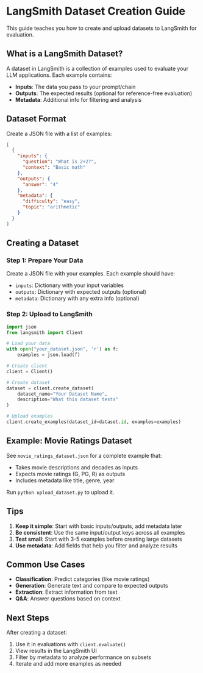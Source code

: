 # LangSmith Dataset Creation Guide

This guide teaches you how to create and upload datasets to LangSmith for evaluation.

## What is a LangSmith Dataset?

A dataset in LangSmith is a collection of examples used to evaluate your LLM applications. Each example contains:
- **Inputs**: The data you pass to your prompt/chain
- **Outputs**: The expected results (optional for reference-free evaluation)
- **Metadata**: Additional info for filtering and analysis

## Dataset Format

Create a JSON file with a list of examples:

```json
[
  {
    "inputs": {
      "question": "What is 2+2?",
      "context": "Basic math"
    },
    "outputs": {
      "answer": "4"
    },
    "metadata": {
      "difficulty": "easy",
      "topic": "arithmetic"
    }
  }
]
```

## Creating a Dataset

### Step 1: Prepare Your Data

Create a JSON file with your examples. Each example should have:
- `inputs`: Dictionary with your input variables
- `outputs`: Dictionary with expected outputs (optional)
- `metadata`: Dictionary with any extra info (optional)

### Step 2: Upload to LangSmith

```python
import json
from langsmith import Client

# Load your data
with open("your_dataset.json", 'r') as f:
    examples = json.load(f)

# Create client
client = Client()

# Create dataset
dataset = client.create_dataset(
    dataset_name="Your Dataset Name",
    description="What this dataset tests"
)

# Upload examples
client.create_examples(dataset_id=dataset.id, examples=examples)
```

## Example: Movie Ratings Dataset

See `movie_ratings_dataset.json` for a complete example that:
- Takes movie descriptions and decades as inputs
- Expects movie ratings (G, PG, R) as outputs
- Includes metadata like title, genre, year

Run `python upload_dataset.py` to upload it.

## Tips

1. **Keep it simple**: Start with basic inputs/outputs, add metadata later
2. **Be consistent**: Use the same input/output keys across all examples
3. **Test small**: Start with 3-5 examples before creating large datasets
4. **Use metadata**: Add fields that help you filter and analyze results

## Common Use Cases

- **Classification**: Predict categories (like movie ratings)
- **Generation**: Generate text and compare to expected outputs
- **Extraction**: Extract information from text
- **Q&A**: Answer questions based on context

## Next Steps

After creating a dataset:
1. Use it in evaluations with `client.evaluate()`
2. View results in the LangSmith UI
3. Filter by metadata to analyze performance on subsets
4. Iterate and add more examples as needed